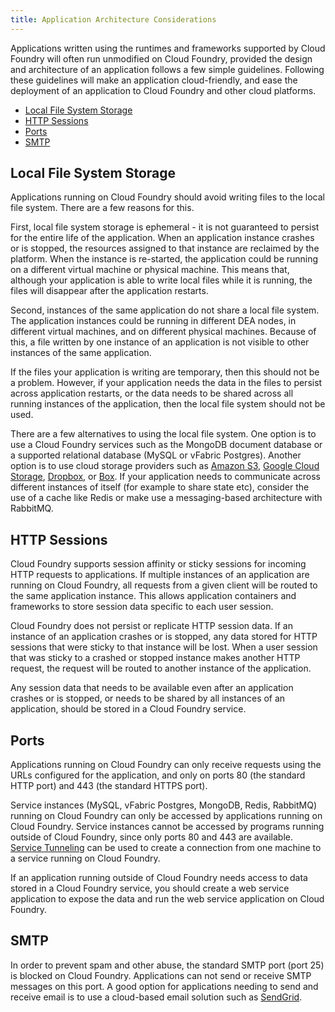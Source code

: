 ```yaml
---
title: Application Architecture Considerations
---
```


Applications written using the runtimes and frameworks supported by Cloud Foundry will often run unmodified on Cloud Foundry, provided the design and architecture of an application follows a few simple guidelines. Following these guidelines will make an application cloud-friendly, and ease the deployment of an application to Cloud Foundry and other cloud platforms. 

* [Local File System Storage](#filesystem)
* [HTTP Sessions](#sessions)
* [Ports](#ports)
* [SMTP](#smtp)

## <a id="filesystem"></a>Local File System Storage ##

Applications running on Cloud Foundry should avoid writing files to the local file system. There are a few reasons for this. 

First, local file system storage is ephemeral - it is not guaranteed to persist for the entire life of the application. When an application instance crashes or is stopped, the resources assigned to that instance are reclaimed by the platform. When the instance is re-started, the application could be running on a different virtual machine or physical machine. This means that, although your application is able to write local files while it is running, the files will disappear after the application restarts. 

Second, instances of the same application do not share a local file system. The application instances could be running in different DEA nodes, in different virtual machines, and on different physical machines. Because of this, a file written by one instance of an application is not visible to other instances of the same application. 

If the files your application is writing are temporary, then this should not be a problem. However, if your application needs the data in the files to persist across application restarts, or the data needs to be shared across all running instances of the application, then the local file system should not be used. 

There are a few alternatives to using the local file system. One option is to use a Cloud Foundry services such as the MongoDB document database or a supported relational database (MySQL or vFabric Postgres). Another option is to use cloud storage providers such as [Amazon S3](http://aws.amazon.com/s3/), [Google Cloud Storage](https://cloud.google.com/products/cloud-storage), [Dropbox](https://www.dropbox.com/developers), or [Box](http://developers.box.com/). If your application needs to communicate across different instances of itself (for example to share state etc), consider the use of a cache like Redis or make use a messaging-based architecture with RabbitMQ.

## <a id="sessions"></a>HTTP Sessions ##

Cloud Foundry supports session affinity or sticky sessions for incoming HTTP requests to applications. If multiple instances of an application are running on Cloud Foundry, all requests from a given client will be routed to the same application instance. This allows application containers and frameworks to store session data specific to each user session. 

Cloud Foundry does not persist or replicate HTTP session data. If an instance of an application crashes or is stopped, any data stored for HTTP sessions that were sticky to that instance will be lost. When a user session that was sticky to a crashed or stopped instance makes another HTTP request, the request will be routed to another instance of the application. 

Any session data that needs to be available even after an application crashes or is stopped, or needs to be shared by all instances of an application, should be stored in a Cloud Foundry service.

## <a id="ports"></a>Ports ##

Applications running on Cloud Foundry can only receive requests using the URLs configured for the application, and only on ports 80 (the standard HTTP port) and 443 (the standard HTTPS port).

Service instances (MySQL, vFabric Postgres, MongoDB, Redis, RabbitMQ) running on Cloud Foundry can only be accessed by applications running on Cloud Foundry. Service instances cannot be accessed by programs running outside of Cloud Foundry, since only ports 80 and 443 are available. [Service Tunneling](/docs/using/working-with-services/tunneling/index.html) can be used to create a connection from one machine to a service running on Cloud Foundry. 

If an application running outside of Cloud Foundry needs access to data stored in a Cloud Foundry service, you should create a web service application to expose the data and run the web service application on Cloud Foundry.

## <a id="smtp"></a>SMTP ##

In order to prevent spam and other abuse, the standard SMTP port (port 25) is blocked on Cloud Foundry. Applications can not send or receive SMTP messages on this port. A good option for applications needing to send and receive email is to use a cloud-based email solution such as [SendGrid](http://sendgrid.com/developers.html). 


